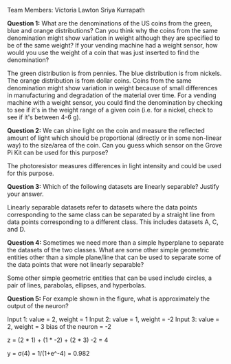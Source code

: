 Team Members:
Victoria Lawton
Sriya Kurrapath

**Question 1:** What are the denominations of the US coins from the green, blue and orange
distributions? Can you think why the coins from the same denomination might show variation in
weight although they are specified to be of the same weight? If your vending machine had a
weight sensor, how would you use the weight of a coin that was just inserted to find the
denomination?

The green distribution is from pennies. The blue distribution is from nickels. The orange distribution is from dollar coins. Coins from the same denomination might show variation in weight because of small differences in manufacturing and degradation of the material over time. For a vending machine with a weight sensor, you could find the denomination by checking to see if it's in the weight range of a given coin (i.e. for a nickel, check to see if it's between 4-6 g).

**Question 2:** We can shine light on the coin and measure the reflected amount of light which
should be proportional (directly or in some non-linear way) to the size/area of the coin. Can you
guess which sensor on the Grove Pi Kit can be used for this purpose?

The photoresistor measures differences in light intensity and could be used for this purpose.

**Question 3:** Which of the following datasets are linearly separable? Justify your answer.

Linearly separable datasets refer to datasets where the data points corresponding to the same class can be separated by a straight line from data points corresponding to a different class. This includes datasets A, C, and D. 

**Question 4:** Sometimes we need more than a simple hyperplane to separate the datasets of the
two classes. What are some other simple geometric entities other than a simple plane/line that
can be used to separate some of the data points that were not linearly separable?

Some other simple geometric entities that can be used include circles, a pair of lines, parabolas, ellipses, and hyperbolas.

**Question 5:** For example shown in the figure, what is approximately the output of the neuron?

Input 1: value = 2, weight = 1
Input 2: value = 1, weight = -2
Input 3: value = 2, weight = 3
bias of the neuron = -2

z = (2 * 1) + (1 * -2) + (2 * 3) -2 = 4

y = σ(4) = 1/(1+e^-4) = 0.982
